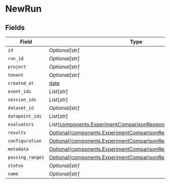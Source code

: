 # NewRun


## Fields

| Field                                                                                                                                    | Type                                                                                                                                     | Required                                                                                                                                 | Description                                                                                                                              |
| ---------------------------------------------------------------------------------------------------------------------------------------- | ---------------------------------------------------------------------------------------------------------------------------------------- | ---------------------------------------------------------------------------------------------------------------------------------------- | ---------------------------------------------------------------------------------------------------------------------------------------- |
| `id`                                                                                                                                     | *Optional[str]*                                                                                                                          | :heavy_minus_sign:                                                                                                                       | N/A                                                                                                                                      |
| `run_id`                                                                                                                                 | *Optional[str]*                                                                                                                          | :heavy_minus_sign:                                                                                                                       | N/A                                                                                                                                      |
| `project`                                                                                                                                | *Optional[str]*                                                                                                                          | :heavy_minus_sign:                                                                                                                       | N/A                                                                                                                                      |
| `tenant`                                                                                                                                 | *Optional[str]*                                                                                                                          | :heavy_minus_sign:                                                                                                                       | N/A                                                                                                                                      |
| `created_at`                                                                                                                             | [date](https://docs.python.org/3/library/datetime.html#date-objects)                                                                     | :heavy_minus_sign:                                                                                                                       | N/A                                                                                                                                      |
| `event_ids`                                                                                                                              | List[*str*]                                                                                                                              | :heavy_minus_sign:                                                                                                                       | N/A                                                                                                                                      |
| `session_ids`                                                                                                                            | List[*str*]                                                                                                                              | :heavy_minus_sign:                                                                                                                       | N/A                                                                                                                                      |
| `dataset_id`                                                                                                                             | *Optional[str]*                                                                                                                          | :heavy_minus_sign:                                                                                                                       | N/A                                                                                                                                      |
| `datapoint_ids`                                                                                                                          | List[*str*]                                                                                                                              | :heavy_minus_sign:                                                                                                                       | N/A                                                                                                                                      |
| `evaluators`                                                                                                                             | List[[components.ExperimentComparisonResponseEvaluators](../../models/components/experimentcomparisonresponseevaluators.md)]             | :heavy_minus_sign:                                                                                                                       | N/A                                                                                                                                      |
| `results`                                                                                                                                | [Optional[components.ExperimentComparisonResponseSchemasResults]](../../models/components/experimentcomparisonresponseschemasresults.md) | :heavy_minus_sign:                                                                                                                       | N/A                                                                                                                                      |
| `configuration`                                                                                                                          | [Optional[components.ExperimentComparisonResponseConfiguration]](../../models/components/experimentcomparisonresponseconfiguration.md)   | :heavy_minus_sign:                                                                                                                       | N/A                                                                                                                                      |
| `metadata`                                                                                                                               | [Optional[components.ExperimentComparisonResponseMetadata]](../../models/components/experimentcomparisonresponsemetadata.md)             | :heavy_minus_sign:                                                                                                                       | N/A                                                                                                                                      |
| `passing_ranges`                                                                                                                         | [Optional[components.ExperimentComparisonResponsePassingRanges]](../../models/components/experimentcomparisonresponsepassingranges.md)   | :heavy_minus_sign:                                                                                                                       | N/A                                                                                                                                      |
| `status`                                                                                                                                 | *Optional[str]*                                                                                                                          | :heavy_minus_sign:                                                                                                                       | N/A                                                                                                                                      |
| `name`                                                                                                                                   | *Optional[str]*                                                                                                                          | :heavy_minus_sign:                                                                                                                       | N/A                                                                                                                                      |